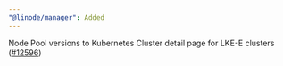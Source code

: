 ```yaml
---
"@linode/manager": Added
---
```


Node Pool versions to Kubernetes Cluster detail page for LKE-E clusters ([#12596](https://github.com/linode/manager/pull/12596))

